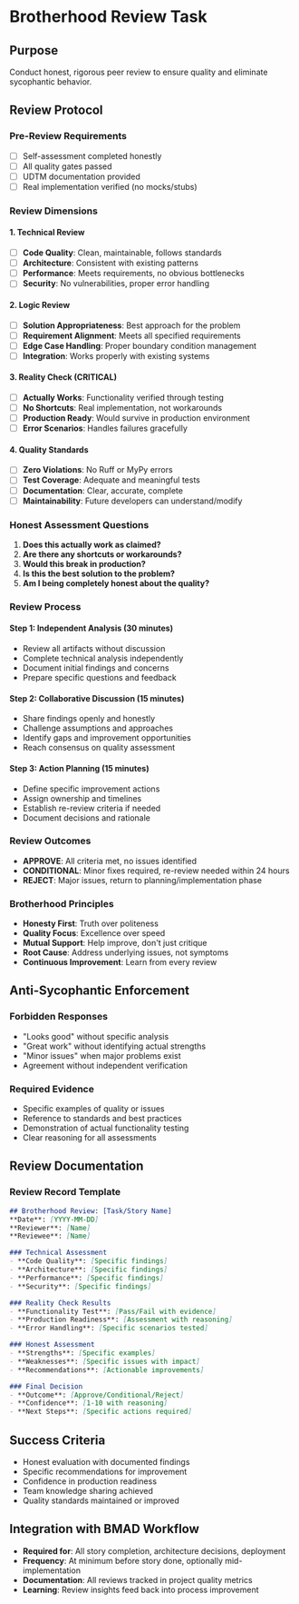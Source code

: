 # Brotherhood Review Task

## Purpose
Conduct honest, rigorous peer review to ensure quality and eliminate sycophantic behavior.

## Review Protocol

### Pre-Review Requirements
- [ ] Self-assessment completed honestly
- [ ] All quality gates passed
- [ ] UDTM documentation provided
- [ ] Real implementation verified (no mocks/stubs)

### Review Dimensions

#### 1. Technical Review
- [ ] **Code Quality**: Clean, maintainable, follows standards
- [ ] **Architecture**: Consistent with existing patterns
- [ ] **Performance**: Meets requirements, no obvious bottlenecks
- [ ] **Security**: No vulnerabilities, proper error handling

#### 2. Logic Review
- [ ] **Solution Appropriateness**: Best approach for the problem
- [ ] **Requirement Alignment**: Meets all specified requirements
- [ ] **Edge Case Handling**: Proper boundary condition management
- [ ] **Integration**: Works properly with existing systems

#### 3. Reality Check (CRITICAL)
- [ ] **Actually Works**: Functionality verified through testing
- [ ] **No Shortcuts**: Real implementation, not workarounds
- [ ] **Production Ready**: Would survive in production environment
- [ ] **Error Scenarios**: Handles failures gracefully

#### 4. Quality Standards
- [ ] **Zero Violations**: No Ruff or MyPy errors
- [ ] **Test Coverage**: Adequate and meaningful tests
- [ ] **Documentation**: Clear, accurate, complete
- [ ] **Maintainability**: Future developers can understand/modify

### Honest Assessment Questions
1. **Does this actually work as claimed?**
2. **Are there any shortcuts or workarounds?**
3. **Would this break in production?**
4. **Is this the best solution to the problem?**
5. **Am I being completely honest about the quality?**

### Review Process

#### Step 1: Independent Analysis (30 minutes)
- Review all artifacts without discussion
- Complete technical analysis independently
- Document initial findings and concerns
- Prepare specific questions and feedback

#### Step 2: Collaborative Discussion (15 minutes)
- Share findings openly and honestly
- Challenge assumptions and approaches
- Identify gaps and improvement opportunities
- Reach consensus on quality assessment

#### Step 3: Action Planning (15 minutes)
- Define specific improvement actions
- Assign ownership and timelines
- Establish re-review criteria if needed
- Document decisions and rationale

### Review Outcomes
- **APPROVE**: All criteria met, no issues identified
- **CONDITIONAL**: Minor fixes required, re-review needed within 24 hours
- **REJECT**: Major issues, return to planning/implementation phase

### Brotherhood Principles
- **Honesty First**: Truth over politeness
- **Quality Focus**: Excellence over speed
- **Mutual Support**: Help improve, don't just critique
- **Root Cause**: Address underlying issues, not symptoms
- **Continuous Improvement**: Learn from every review

## Anti-Sycophantic Enforcement

### Forbidden Responses
- "Looks good" without specific analysis
- "Great work" without identifying actual strengths
- "Minor issues" when major problems exist
- Agreement without independent verification

### Required Evidence
- Specific examples of quality or issues
- Reference to standards and best practices
- Demonstration of actual functionality testing
- Clear reasoning for all assessments

## Review Documentation

### Review Record Template
```markdown
## Brotherhood Review: [Task/Story Name]
**Date**: [YYYY-MM-DD]
**Reviewer**: [Name]
**Reviewee**: [Name]

### Technical Assessment
- **Code Quality**: [Specific findings]
- **Architecture**: [Specific findings]
- **Performance**: [Specific findings]
- **Security**: [Specific findings]

### Reality Check Results
- **Functionality Test**: [Pass/Fail with evidence]
- **Production Readiness**: [Assessment with reasoning]
- **Error Handling**: [Specific scenarios tested]

### Honest Assessment
- **Strengths**: [Specific examples]
- **Weaknesses**: [Specific issues with impact]
- **Recommendations**: [Actionable improvements]

### Final Decision
- **Outcome**: [Approve/Conditional/Reject]
- **Confidence**: [1-10 with reasoning]
- **Next Steps**: [Specific actions required]
```

## Success Criteria
- Honest evaluation with documented findings
- Specific recommendations for improvement
- Confidence in production readiness
- Team knowledge sharing achieved
- Quality standards maintained or improved

## Integration with BMAD Workflow
- **Required for**: All story completion, architecture decisions, deployment
- **Frequency**: At minimum before story done, optionally mid-implementation
- **Documentation**: All reviews tracked in project quality metrics
- **Learning**: Review insights feed back into process improvement